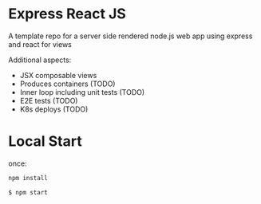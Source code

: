 # Express React JS

A template repo for a server side rendered node.js web app using express and react for views

Additional aspects:  
  - JSX composable views
  - Produces containers (TODO)
  - Inner loop including unit tests (TODO)
  - E2E tests (TODO)
  - K8s deploys (TODO)

 # Local Start

once:
```bash
npm install
```

 ```bash
$ npm start
 ```
 